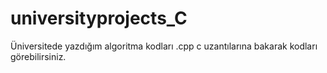 # universityprojects_C
Üniversitede yazdığım algoritma kodları .cpp c uzantılarına bakarak kodları görebilirsiniz.
